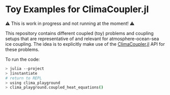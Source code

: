 # Toy Examples for ClimaCoupler.jl

⚠️ This is work in progress and not running at the moment! ⚠️

This repository contains different coupled (toy) problems and coupling setups that are representative of and relevant for atmosphere-ocean-sea ice coupling.
The idea is to explicitly make use of the [ClimaCoupler.jl](https://github.com/CliMA/ClimaCoupler.jl) API for these problems.

To run the code:
```bash
> julia --project
> ]instantiate
# return to REPL
> using clima_playground
> clima_playground.coupled_heat_equations()
```

